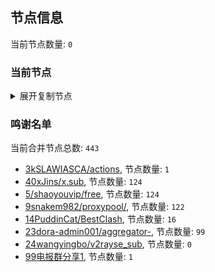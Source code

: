 
## 节点信息
当前节点数量: `0`
### 当前节点
<details>
  <summary>展开复制节点</summary>

    

</details>

### 鸣谢名单
当前合并节点总数: `443`
- [3kSLAWIASCA/actions](https://github.com/kSLAWIASCA/actions), 节点数量: `1`
- [40xJins/x.sub](https://github.com/0xJins/x.sub), 节点数量: `124`
- [5/shaoyouvip/free](https://github.com/shaoyouvip/free), 节点数量: `124`
- [9snakem982/proxypool/](https://github.com/snakem982/proxypool/), 节点数量: `122`
- [14PuddinCat/BestClash](https://github.com/PuddinCat/BestClash), 节点数量: `16`
- [23dora-admin001/aggregator-](https://github.com/dora-admin001/aggregator-), 节点数量: `99`
- [24wangyingbo/v2rayse_sub](https://github.com/wangyingbo/v2rayse_sub), 节点数量: `0`
- [99电报群分享1](https://github.com/cdddbc/getAirport), 节点数量: `1`



